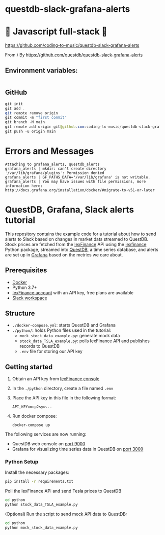 # questdb-slack-grafana-alerts

# 🚀 Javascript full-stack 🚀

https://github.com/coding-to-music/questdb-slack-grafana-alerts

From / By https://github.com/questdb/questdb-slack-grafana-alerts

## Environment variables:

```java

```

## GitHub

```java
git init
git add .
git remote remove origin
git commit -m "first commit"
git branch -M main
git remote add origin git@github.com:coding-to-music/questdb-slack-grafana-alerts.git
git push -u origin main
```

# Errors and Messages

```
Attaching to grafana_alerts, questdb_alerts
grafana_alerts | mkdir: can't create directory '/var/lib/grafana/plugins': Permission denied
grafana_alerts | GF_PATHS_DATA='/var/lib/grafana' is not writable.
grafana_alerts | You may have issues with file permissions, more information here: http://docs.grafana.org/installation/docker/#migrate-to-v51-or-later
```

# QuestDB, Grafana, Slack alerts tutorial

This repository contains the example code for a tutorial about how to send alerts to Slack based on changes in market data streamed to QuestDB.
Stock prices are fetched from the [IexFinance](https://iexcloud.io/docs/api/) API using the [iexfinance](https://pypi.org/project/iexfinance/) Python package, streamed into [QuestDB](https://questdb.io/), a time series database, and alerts are set up in [Grafana](https://grafana.com/) based on the metrics we care about.

## Prerequisites

- [Docker](https://www.docker.com/)
- Python 3.7+
- [IexFinance account](https://iexcloud.io/cloud-login#/register) with an API key, free plans are available
- [Slack workspace](https://slack.com/intl/en-au/help/articles/206845317-Create-a-Slack-workspace)

## Structure

- `./docker-compose.yml`: starts QuestDB and Grafana
- `./python/`: holds Python files used in the tutorial:
  - `mock_stock_data_example.py`: generate mock data
  - `stock_data_TSLA_example.py`: polls IexFinance API and publishes records to QuestDB
  - `.env` file for storing our API key

## Getting started

1. Obtain an API key from [IexFinance console](iexcloud.io/console/tokens)
2. In the `./python` directory, create a file named `.env`
3. Place the API key in this file in the following format:

   ```
   API_KEY=ncp2syw...
   ```

4. Run docker compose:

   ```
   docker-compose up
   ```

The following services are now running:

- QuestDB web console on [port 9000](http://127.0.0.1:9000)
- Grafana for visualizing time series data in QuestDB on [port 3000](http://127.0.0.1:3000)

### Python Setup

Install the necessary packages:

```bash
pip install -r requirements.txt
```

Poll the IexFinance API and send Tesla prices to QuestDB

```bash
cd python
python stock_data_TSLA_example.py
```

(Optional) Run the script to send mock API data to QuestDB:

```bash
cd python
python mock_stock_data_example.py
```
